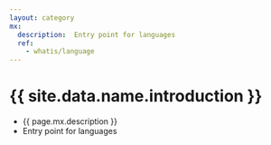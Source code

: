 ```yaml
---
layout: category
mx:
  description:  Entry point for languages
  ref: 
    - whatis/language
---
```




# {{ site.data.name.introduction }}
- {{ page.mx.description }}
- Entry point for languages

